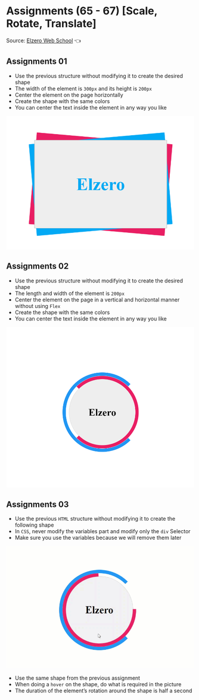 # Assignments (65 - 67) [Scale, Rotate, Translate]

Source: [Elzero Web School](https://elzero.org/css-assignments-lesson-from-65-to-67/) :point_left:

## Assignments 01
- Use the previous structure without modifying it to create the desired shape
- The width of the element is `300px` and its height is `200px`
- Center the element on the page horizontally
- Create the shape with the same colors
- You can center the text inside the element in any way you like

![Assignments 01](/65-67/Image/css-assignments-lessons-65-67-1.png)

## Assignments 02
- Use the previous structure without modifying it to create the desired shape
- The length and width of the element is `200px`
- Center the element on the page in a vertical and horizontal manner without using `Flex`
- Create the shape with the same colors
- You can center the text inside the element in any way you like

![Assignments 02](/65-67/Image/css-assignments-lessons-65-67-2.png)

## Assignments 03
- Use the previous `HTML` structure without modifying it to create the following shape
- In `CSS`, never modify the variables part and modify only the `div` Selector
- Make sure you use the variables because we will remove them later

![Assignments 03](/65-67/Image/css-assignments-lessons-65-67-3.gif)

- Use the same shape from the previous assignment
- When doing a `hover` on the shape, do what is required in the picture
- The duration of the element’s rotation around the shape is half a second
